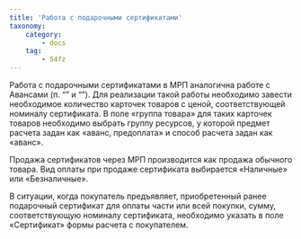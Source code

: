```yaml
---
title: 'Работа с подарочными сертификатами'
taxonomy:
    category:
        - docs
    tag:
        - 54fz
---
```


Работа с подарочными сертификатами в МРП аналогична работе с Авансами (п. “” и “”). Для реализации такой работы необходимо завести необходимое количество карточек товаров с ценой, соответствующей номиналу сертификата. В поле «группа товара» для таких карточек товаров необходимо выбрать группу ресурсов, у которой предмет расчета задан как «аванс, предоплата» и способ расчета задан как «аванс». 

Продажа сертификатов через МРП производится как продажа обычного товара. Вид оплаты при продаже сертификата выбирается «Наличные» или «Безналичные».

В ситуации, когда покупатель предъявляет, приобретенный ранее подарочный сертификат для оплаты части или всей покупки, сумму, соответствующую номиналу сертификата, необходимо указать в поле «Сертификат» формы расчета с покупателем.
